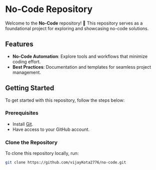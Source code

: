 # No-Code Repository

Welcome to the **No-Code** repository! 🚀 This repository serves as a foundational project for exploring and showcasing no-code solutions.

## Features
- **No-Code Automation**: Explore tools and workflows that minimize coding effort.
- **Best Practices**: Documentation and templates for seamless project management.

## Getting Started
To get started with this repository, follow the steps below:

### Prerequisites
- Install [Git](https://git-scm.com/).
- Have access to your GitHub account.

### Clone the Repository
To clone this repository locally, run:
```bash
git clone https://github.com/vijayKota2776/no-code.git
